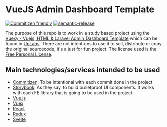 # VueJS Admin Dashboard Template

[![Commitizen friendly](https://img.shields.io/badge/commitizen-friendly-brightgreen.svg)](http://commitizen.github.io/cz-cli/)
[![semantic-release](https://img.shields.io/badge/%20%20%F0%9F%93%A6%F0%9F%9A%80-semantic--release-e10079.svg)](https://github.com/semantic-release/semantic-release)

The purpose of this repo is to work in a study based project using the [Vuexy - Vuejs, HTML & Laravel Admin Dashboard Template](https://www.uplabs.com/posts/vuesax-admin-dashboard-template-ecommerce-grid-page) which can be found in [UpLabs](https://www.uplabs.com/). There are not intentions to use it to sell, distribute or copy the original sourcecode, it's a just for fun project. The license used is the [Free Personal License](https://www.uplabs.com/premium/license).

## Main technologies/services intended to be used
* [Commitizen](https://github.com/commitizen): To be intentional with each commit done in the project
* [Storybook](https://storybook.js.org/): As they say, to build bulletproof UI components. It works with each FE library that is going to be used in the project
* [Vue.js](https://vuejs.org/)
* [Vuex](https://vuex.vuejs.org/)
* [React](https://reactjs.org/)
* [Redux](https://redux.js.org/)
* [Svelte](https://svelte.dev/)
